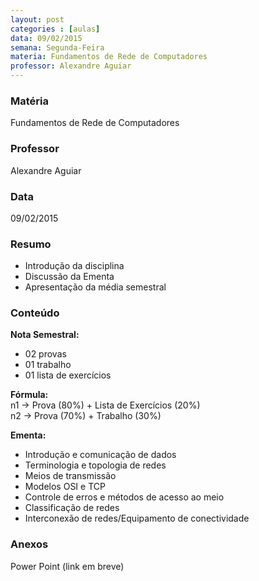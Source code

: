 ```yaml
---
layout: post
categories : [aulas]
data: 09/02/2015
semana: Segunda-Feira
materia: Fundamentos de Rede de Computadores
professor: Alexandre Aguiar
---
```


<h3 class="page-header">Matéria</h3>
Fundamentos de Rede de Computadores

<h3 class="page-header">Professor</h3>
Alexandre Aguiar

<h3 class="page-header">Data</h3>
09/02/2015

<h3 class="page-header">Resumo</h3>
<ul>
      <li>Introdução da disciplina</li>
      <li>Discussão da Ementa</li>
      <li>Apresentação da média semestral</li>
</ul>

<h3 class="page-header">Conteúdo</h3>
<strong>Nota Semestral:</strong> <br/>
<ul>
      <li>02 provas</li>
      <li>01 trabalho</li>
      <li>01 lista de exercícios</li>
</ul>

<strong>Fórmula:</strong> <br/>
n1 -> Prova (80%) + Lista de Exercícios (20%) <br/>
n2 -> Prova (70%) + Trabalho (30%) <br/>

<strong>Ementa:</strong> <br/>
<ul>
      <li>Introdução e comunicação de dados</li>
      <li>Terminologia e topologia de redes</li>
      <li>Meios de transmissão</li>
      <li>Modelos OSI e TCP</li>
      <li>Controle de erros e métodos de acesso ao meio</li>
      <li>Classificação de redes</li>
      <li>Interconexão de redes/Equipamento de conectividade</li>
</ul>

<h3 class="page-header">Anexos</h3>
Power Point (link em breve)

